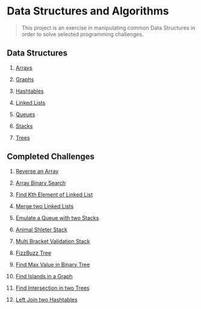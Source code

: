 # Data Structures and Algorithms
> This project is an exercise in manipulating common Data Structures
> in order to solve selected programming challenges. 

## Data Structures
1. [Arrays](./Data_Structures/Arrays)

2. [Graphs](./Data_Structures/Graphs)

3. [Hashtables](./Data_Structures/Hashtables)

4. [Linked Lists](./Challenges/LinkedLists)

5. [Queues](./Data_Structures/Queues)

6. [Stacks](./Data_Structures/Stacks)

7. [Trees](./Data_Structures/Trees)

## Completed Challenges

1. [Reverse an Array](./Challenges/Array_Reverse)

2. [Array Binary Search](./Challenges/Array_binary_search)

3. [Find Kth Element of Linked List](./Challenges/LinkedLists)

4. [Merge two Linked Lists](./Challenges/LinkedLists)

5. [Emulate a Queue with two Stacks](./Challenges/Queue_With_Stacks)

6. [Animal Shleter Stack](./Challenges/Animal_Shelter)

7. [Multi Bracket Validation Stack](./Challenges/Multi_Bracket_Validation)

8. [FizzBuzz Tree](./Challenges/FizzBuzzTree)

9. [Find Max Value in Binary Tree](./Challenges/FindMaxBinaryTree)

10. [Find Islands in a Graph](./Challenges/Find_Islands)

11. [Find Intersection in two Trees](./Challenges/Tree_Intersection)

12. [Left Join two Hashtables](./Challenges/LeftJoin)
